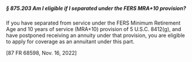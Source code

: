 ##### § 875.203 Am I eligible if I separated under the FERS MRA+10 provision? #####

If you have separated from service under the FERS Minimum Retirement Age and 10 years of service (MRA+10) provision of 5 U.S.C. 8412(g), and have postponed receiving an annuity under that provision, you are eligible to apply for coverage as an annuitant under this part.

[87 FR 68598, Nov. 16, 2022]